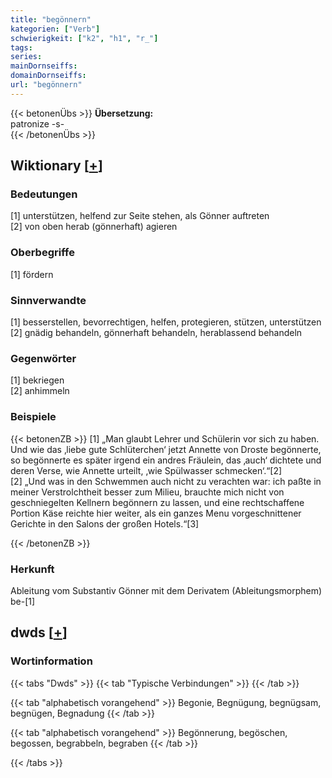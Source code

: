 ```yaml
---
title: "begönnern"
kategorien: ["Verb"]
schwierigkeit: ["k2", "h1", "r_"]
tags:
series:
mainDornseiffs:
domainDornseiffs:
url: "begönnern"
---
```


{{< betonenÜbs >}}
**Übersetzung:**  
patronize -s-  
{{< /betonenÜbs >}}

## Wiktionary [[+](https://de.wiktionary.org/wiki/begönnern)]

### Bedeutungen
[1] unterstützen, helfend zur Seite stehen, als Gönner auftreten  
[2] von oben herab (gönnerhaft) agieren  

### Oberbegriffe
[1] fördern  

### Sinnverwandte
[1] besserstellen, bevorrechtigen, helfen, protegieren, stützen, unterstützen  
[2] gnädig behandeln, gönnerhaft behandeln, herablassend behandeln  

### Gegenwörter
[1] bekriegen  
[2] anhimmeln  

### Beispiele
{{< betonenZB >}}
[1] „Man glaubt Lehrer und Schülerin vor sich zu haben. Und wie das ‚liebe gute Schlüterchen‘ jetzt Annette von Droste begönnerte, so begönnerte es später irgend ein andres Fräulein, das ‚auch‘ dichtete und deren Verse, wie Annette urteilt, ‚wie Spülwasser schmecken‘.“[2]  
[2] „Und was in den Schwemmen auch nicht zu verachten war: ich paßte in meiner Verstrolchtheit besser zum Milieu, brauchte mich nicht von geschniegelten Kellnern begönnern zu lassen, und eine rechtschaffene Portion Käse reichte hier weiter, als ein ganzes Menu vorgeschnittener Gerichte in den Salons der großen Hotels.“[3]  

{{< /betonenZB >}}
### Herkunft
Ableitung vom Substantiv Gönner mit dem Derivatem (Ableitungsmorphem) be-[1]  



## dwds [[+](https://www.dwds.de/wb/begönnern)]

### Wortinformation
{{< tabs "Dwds" >}}
{{< tab "Typische Verbindungen" >}}
{{< /tab >}}

{{< tab "alphabetisch vorangehend" >}}
Begonie, Begnügung, begnügsam, begnügen, Begnadung
{{< /tab >}}

{{< tab "alphabetisch vorangehend" >}}
Begönnerung, begöschen, begossen, begrabbeln, begraben
{{< /tab >}}

{{< /tabs >}}

